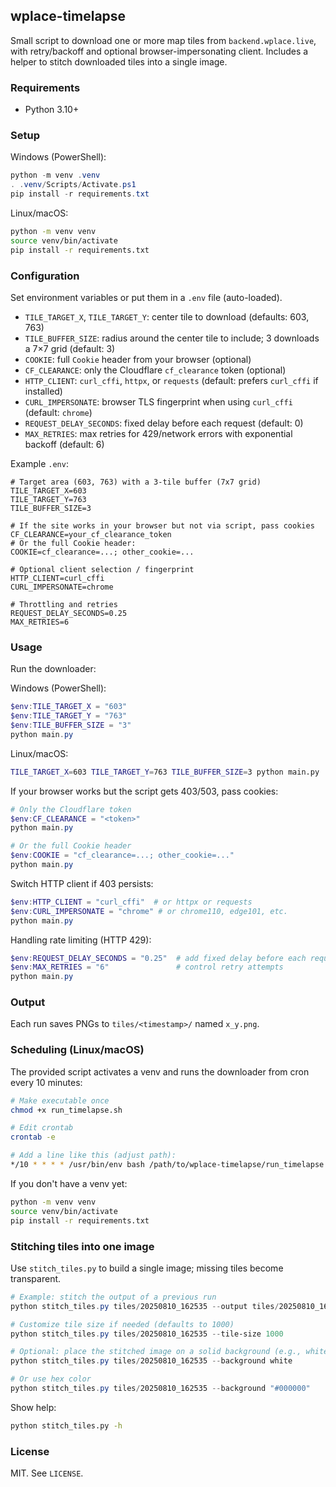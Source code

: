 ## wplace-timelapse

Small script to download one or more map tiles from `backend.wplace.live`, with retry/backoff and optional browser-impersonating client. Includes a helper to stitch downloaded tiles into a single image.

### Requirements

- Python 3.10+

### Setup

Windows (PowerShell):

```powershell
python -m venv .venv
. .venv/Scripts/Activate.ps1
pip install -r requirements.txt
```

Linux/macOS:

```bash
python -m venv venv
source venv/bin/activate
pip install -r requirements.txt
```

### Configuration

Set environment variables or put them in a `.env` file (auto-loaded).

- `TILE_TARGET_X`, `TILE_TARGET_Y`: center tile to download (defaults: 603, 763)
- `TILE_BUFFER_SIZE`: radius around the center tile to include; 3 downloads a 7×7 grid (default: 3)
- `COOKIE`: full `Cookie` header from your browser (optional)
- `CF_CLEARANCE`: only the Cloudflare `cf_clearance` token (optional)
- `HTTP_CLIENT`: `curl_cffi`, `httpx`, or `requests` (default: prefers `curl_cffi` if installed)
- `CURL_IMPERSONATE`: browser TLS fingerprint when using `curl_cffi` (default: `chrome`)
- `REQUEST_DELAY_SECONDS`: fixed delay before each request (default: 0)
- `MAX_RETRIES`: max retries for 429/network errors with exponential backoff (default: 6)

Example `.env`:

```dotenv
# Target area (603, 763) with a 3‑tile buffer (7x7 grid)
TILE_TARGET_X=603
TILE_TARGET_Y=763
TILE_BUFFER_SIZE=3

# If the site works in your browser but not via script, pass cookies
CF_CLEARANCE=your_cf_clearance_token
# Or the full Cookie header:
COOKIE=cf_clearance=...; other_cookie=...

# Optional client selection / fingerprint
HTTP_CLIENT=curl_cffi
CURL_IMPERSONATE=chrome

# Throttling and retries
REQUEST_DELAY_SECONDS=0.25
MAX_RETRIES=6
```

### Usage

Run the downloader:

Windows (PowerShell):

```powershell
$env:TILE_TARGET_X = "603"
$env:TILE_TARGET_Y = "763"
$env:TILE_BUFFER_SIZE = "3"
python main.py
```

Linux/macOS:

```bash
TILE_TARGET_X=603 TILE_TARGET_Y=763 TILE_BUFFER_SIZE=3 python main.py
```

If your browser works but the script gets 403/503, pass cookies:

```powershell
# Only the Cloudflare token
$env:CF_CLEARANCE = "<token>"
python main.py

# Or the full Cookie header
$env:COOKIE = "cf_clearance=...; other_cookie=..."
python main.py
```

Switch HTTP client if 403 persists:

```powershell
$env:HTTP_CLIENT = "curl_cffi"  # or httpx or requests
$env:CURL_IMPERSONATE = "chrome" # or chrome110, edge101, etc.
python main.py
```

Handling rate limiting (HTTP 429):

```powershell
$env:REQUEST_DELAY_SECONDS = "0.25"  # add fixed delay before each request
$env:MAX_RETRIES = "6"               # control retry attempts
python main.py
```

### Output

Each run saves PNGs to `tiles/<timestamp>/` named `x_y.png`.

### Scheduling (Linux/macOS)

The provided script activates a venv and runs the downloader from cron every 10 minutes:

```bash
# Make executable once
chmod +x run_timelapse.sh

# Edit crontab
crontab -e

# Add a line like this (adjust path):
*/10 * * * * /usr/bin/env bash /path/to/wplace-timelapse/run_timelapse.sh >> /path/to/wplace-timelapse/cron.log 2>&1
```

If you don't have a venv yet:

```bash
python -m venv venv
source venv/bin/activate
pip install -r requirements.txt
```

### Stitching tiles into one image

Use `stitch_tiles.py` to build a single image; missing tiles become transparent.

```powershell
# Example: stitch the output of a previous run
python stitch_tiles.py tiles/20250810_162535 --output tiles/20250810_162535/stitched.png

# Customize tile size if needed (defaults to 1000)
python stitch_tiles.py tiles/20250810_162535 --tile-size 1000

# Optional: place the stitched image on a solid background (e.g., white)
python stitch_tiles.py tiles/20250810_162535 --background white

# Or use hex color
python stitch_tiles.py tiles/20250810_162535 --background "#000000"
```

Show help:

```bash
python stitch_tiles.py -h
```

### License

MIT. See `LICENSE`.


